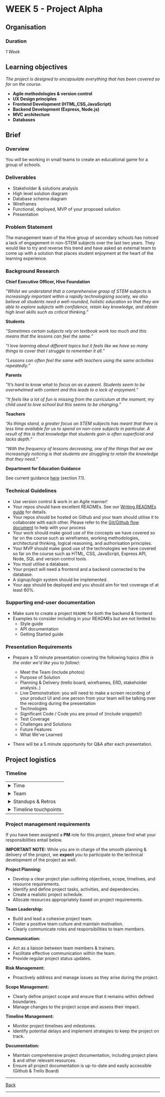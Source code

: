# WEEK 5 - Project Alpha

## Organisation

### Duration

*1 Week*

## Learning objectives

*The project is designed to encapsulate everything that has been covered so far on the course.*
- **Agile methodologies & version control**
- **UX Design principles**
- **Frontend Development (HTML,CSS,JavaScript)**
- **Backend Development (Express, Node.js)**
- **MVC architecture**
- **Databases**

## Brief

### Overview

You will be working in small teams to create an educational game for a group of schools.

### Deliverables
 
- Stakeholder & solutions analysis
- High level solution diagram
- Database schema diagram
- Wireframes
- Functional, deployed, MVP of your proposed solution
- Presentation

### Problem Statement

The management team of the Hive group of secondary schools has noticed a lack of engagement in non-STEM subjects over the last two years. They would like to try and reverse this trend and have asked an external team to come up with a solution that places student enjoyment at the heart of the learning experience.

### Background Research

**Chief Executive Officer, Hive Foundation**

_”Whilst we understand that a comprehensive grasp of STEM subjects is increasingly important within a rapidly technologising society, we also believe all students need a well-rounded, holistic education so that they are able to explore subjects with confidence, retain key knowledge, and obtain high level skills such as critical thinking.”_

**Students**

_”Sometimes certain subjects rely on textbook work too much and this means that the lessons can feel the same.”_

_“I love learning about different topics but it feels like we have so many things to cover that I struggle to remember it all.”_

_“Lessons can often feel the same with teachers using the same activities repeatedly.”_

**Parents**

_”It’s hard to know what to focus on as a parent. Students seem to be overwhelmed with content and this leads to a lack of enjoyment.”_

_“It feels like a lot of fun is missing from the curriculum at the moment, my child used to love school but this seems to be changing.”_

**Teachers**

_“As things stand, a greater focus on STEM subjects has meant that there is less time available for us to spend on non-core subjects in particular. A result of this is that knowledge that students gain is often superficial and lacks depth.”_

_“With the frequency of lessons decreasing, one of the things that we are increasingly noticing is that students are struggling to retain the knowledge that they need.”_

**Department for Education Guidance**

See current guidance [here](https://www.gov.uk/government/publications/national-curriculum-in-england-framework-for-key-stages-1-to-4/the-national-curriculum-in-england-framework-for-key-stages-1-to-4#language-and-literacy) (section 7.1).

### Technical Guidelines

- Use version control & work in an Agile manner!
- Your repos should have excellent READMEs. See our [Writing READMEs guide](https://github.com/getfutureproof/fp_guides_wiki/wiki/Writing-READMEs) for details.
- Your repos should be hosted on Github and your team should utilise it to collaborate with each other. Please refer to the [Git/Github flow document](https://github.com/LaFosseAcademy/discovery-student-repos/blob/main/week-1/version-control/git-notes/git-flow.md) to help with your process
- Your work should make good use of the concepts we have covered so far on the course such as wireframes, working methodologies, architectural thinking, logical reasoning, and authorisation principles.
- Your MVP should make good use of the technologies we have covered so far on the course such as HTML, CSS, JavaScript, Express API, Node, SQL and version control tools.
- You must utilise a database.
- Your project will need a frontend and a backend connected to the database.
- A signup/login system should be implemented.
- Your app should be deployed and you should aim for test coverage of at least 60%.

### Supporting end-user documentation 

- Make sure to create a project `README` for both the backend & frontend
- Examples to consider including in your READMEs but are not limited to:
    - Style guide
    - API documentation
    - Getting Started guide

### Presentation Requirements

- Prepare a 10 minute presentation covering the following topics *(this is the order we'd like you to follow)*:
    - Meet the Team (include photos) 
    - Purpose of Solution
    - Planning & Delivery (trello board, wireframes, ERD, stakeholder analysis..)
    - Live Demonstration: you will need to make a screen recording of your product UI and one person from your team will be talking over the recording during the presentation 
    - Technologies
    - Significant Code / Code you are proud of (include snippets!)
    - Test Coverage
    - Challenges and Solutions
    - Future Features
    - What We've Learned

- There will be a 5 minute opportunity for Q&A after each presentation.

## Project logistics

### Timeline

<table>

<tr>
<td><details>
<summary>Time</summary>

_This is a 1-week project with certain dictated touchpoints across that period. Take time to take in the AM/PM Timeline Touchpoints below. Exact times will be shared by your trainers as appropriate. Please do reach out to them if you're not sure on anything related to the timeline._

</details></td>
</tr>

<tr>

<td><details>
<summary>Team</summary>

_You will be working in teams of 4-5 people, assigned by your trainers._

</details></td>
</tr>

<tr>

<td><details>
<summary>Standups & Retros</summary>

_Each team will have:_

<table>
<tr>

<td><details>
<summary><i>A daily stand-up (except weekend)</i></summary>

- Times selected from trainer-provided options.
- Teams commit to:
    - holding stand-up at the same time each day of the project.
    - clearly communicating any absolutely essential absence from stand-up to all team members & trainers.
- Checkout [Agile's guide to daily stand-ups](https://agility.im/frequent-agile-question/what-is-a-daily-stand-up/) for a refresher/inspiration on how to run an effective stand-up.

</details></td>
</tr>

<tr>

<td><details>
<summary><i>Retro</i></summary>

- Times will be assigned by trainers but will take place on the Friday morning.
- At least one of your trainers will attend to facilitate.
- One member of the team (if there's a project mananger, then the project manager) will need to download and create a copy of this [file](https://lafosseassociatesltd-my.sharepoint.com/:p:/g/personal/emile_sherrott_lafosse_com/EaQkddmaTGBKi0rYpPzLnuEBKUhDzOwbbh8zm5ouyu71Rw?e=dZ1Pjh) on the Friday morning.
- Then edit to add the teams feedback into the four quadrants. 
- The project manager will need to show this to the trainer for a reflection on the notes.
- **Note: This feedback needs to collected about the dynamic of the team. Individual feedback is mostly discussed in a Sprint Review**

</details></td>
</tr>
</tr>

</table>
<tr>

<td><details>
<summary>Timeline touchpoints</summary>

| **Day**      | **Action** |
| ----------- | ----------- |
| Mon - Weds | Focus on functionality and features. |
| Weds      | Feature Freeze (6pm). Feature freeze. This means that no new feature can be started. Existing features can be finished, refactored or fixed.       |
| Thurs  | Minor fixes, styling, debugging.      |
| Fri | Presentations (c. 3pm) and group retros. |

</details></td>
</tr>
</table>

### Project management requirements 

If you have been assigned a **PM** role for this project, please find what your responsibilities entail below. 

**IMPORTANT NOTE:** While you are in charge of the smooth planning & delivery of the project, we **expect** you to participate to the technical development of the project as well.

**Project Planning:**

- Develop a clear project plan outlining objectives, scope, timelines, and resource requirements.
- Identify and define project tasks, activities, and dependencies.
- Create a realistic project schedule.
- Allocate resources appropriately based on project requirements.

**Team Leadership:**

- Build and lead a cohesive project team.
- Foster a positive team culture and maintain motivation.
- Clearly communicate roles and responsibilities to team members.

**Communication:**

- Act as a liaison between team members & trainers.
- Facilitate effective communication within the team.
- Provide regular project status updates.

**Risk Management:**

- Proactively address and manage issues as they arise during the project.

**Scope Management:**

- Clearly define project scope and ensure that it remains within defined boundaries.
- Manage changes to the project scope and assess their impact.

**Timeline Management:**

- Monitor project timelines and milestones.
- Identify potential delays and implement strategies to keep the project on track.

**Documentation:**

- Maintain comprehensive project documentation, including project plans & and other relevant resources.
- Ensure all project documentation is up-to-date and easily accessible (Github & Trello Board)

---

[Back](../README.md)

---
